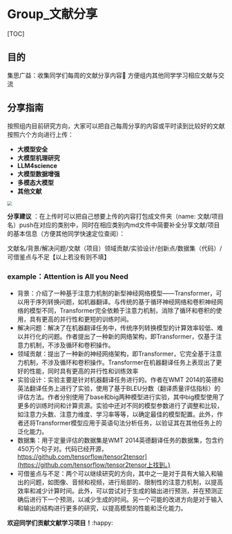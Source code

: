 # Group_文献分享



[TOC]

## 目的

集思广益：收集同学们每周的文献分享内容:eyes:  方便组内其他同学学习相应文献与交流



## 分享指南 

按照组内目前研究方向，大家可以把自己每周分享的内容或平时读到比较好的文献按照六个方向进行上传：

- **大模型安全**
- **大模型机理研究**
- **LLM4science**
- **大模型数据增强**
- **多模态大模型**
- **其他文献**

<img src="D:\NLP\lei sha\group\Literature-Learning\LLM_research.jpg" style="zoom:67%;" />

**分享建议** ：在上传时可以把自己想要上传的内容打包成文件夹（name: 文献/项目 名）push在对应的类别中，同时在相应类别内md文件中简要补全分享文献/项目的基本信息（方便其他同学快速定位查阅）：

文献名/背景/解决问题/文献（项目）领域贡献/实验设计/创新点/数据集（代码）/可借鉴点与不足【以上若没有则不填】

### example：Attention is All you Need

- 背景：介绍了一种基于注意力机制的新型神经网络模型——Transformer，可以用于序列转换问题，如机器翻译。与传统的基于循环神经网络和卷积神经网络的模型不同，Transformer完全依赖于注意力机制，消除了循环和卷积的使用，具有更高的并行性和更短的训练时间。
- 解决问题：解决了在机器翻译任务中，传统序列转换模型的计算效率较低、难以并行化的问题。作者提出了一种新的网络架构，即Transformer，仅基于注意力机制，不涉及循环和卷积操作。
- 领域贡献：提出了一种新的神经网络架构，即Transformer，它完全基于注意力机制，不涉及循环和卷积操作。Transformer在机器翻译任务上表现出了更好的性能，同时具有更高的并行性和训练效率
- 实验设计：实验主要是针对机器翻译任务进行的。作者在WMT 2014的英德和英法翻译任务上进行了实验，使用了基于BLEU分数（翻译质量评估指标）的评估方法。作者分别使用了base和big两种模型进行实验，其中big模型使用了更多的训练时间和计算资源。实验中还对不同的模型参数进行了调整和比较，如注意力头数、注意力维度、学习率等等，以确定最佳的模型配置。此外，作者还将Transformer模型应用于英语句法分析任务，以验证其在其他任务上的泛化能力。
- 数据集：用于定量评估的数据集是WMT 2014英德翻译任务的数据集，包含约450万个句子对。代码已经开源，https://github.com/tensorflow/tensor2tensor](https://github.com/tensorflow/tensor2tensor上找到。)
- 可借鉴点与不足：两个可以继续研究的方向，其中之一是对于具有大输入和输出的问题，如图像、音频和视频，进行局部的、限制性的注意力机制，以提高效率和减少计算时间。此外，可以尝试对于生成的输出进行预测，并在预测正确后进行下一个预测，以减少生成的时间。另一个可能的改进方向是对于输入和输出的结构进行更多的研究，以提高模型的性能和泛化能力。



**欢迎同学们贡献文献学习项目！**:happy:
